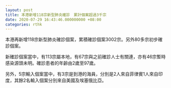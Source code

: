```yaml
---
layout: post
title: 本港新增118宗新型肺炎確診　累計個案超過3千宗
date: 2020-07-29 16:43:46.000000000 +08:00
categories: rthk
---
```


本港再新增118宗新型肺炎確診個案，累積確診個案3002宗。另外80多宗初步確診個案。

新確診個案當中，有113宗屬本地，有67宗與之前確診人士有關連，亦有46宗暫時感染源頭未明。確診患者的年齡由2歲至97歲。

另外，5宗輸入個案當中，有3宗是到港的海員，分別是2人來自菲律賓1人來自印度，其餘2名輸入個案分別來自美國及埃塞俄比亞。

